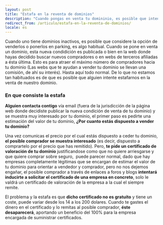 ```yaml
---
layout: post
title: "Estafa en la reventa de dominios"
description: "Cuando pongas en venta tu domininio, es posible que intenten estafarte"
redirect_from: /articulo/estafa-en-la-reventa-de-dominios/
locale: es
---
```


Cuando uno tiene dominios inactivos, es posible que considere la opción de venderlos o ponerlos en parking, es algo habitual. Cuando se pone en venta un dominio, esta nueva condidición es publicada o bien en la web donde hayas decidido buscar nuevos compradores o en webs de terceros afiliadas a ésta última. Esto es para atraer el máximo número de compradores hacia tu dominio (Las webs que te ayudan a vender tu dominio se llevan una comisión, de ahí su interés). Hasta aquí todo normal. De lo que no estamos tan habituados es de que es posible que alguien intente estafarnos en la venta de nuestro dominio.

### En que consiste la estafa
**Alguien contacta contigo** vía email (fuera de la jurisdicción de la página web donde decidiste publicar la nueva condición de venta de tu dominio) y se muestra muy interesado por tu dominio, el primer paso es pedirte una estimación del valor de tu dominio, **¿Por cuanto estás dispuesto a vender tu dominio?**

Una vez comunicas el precio por el cual estás dispuesto a ceder tu dominio, **el posible comprador se muestra interesado** (es decir, dispuesto a comprartelo por el precio que has remitido). Pero, **te pide un certificado de valoración de tu dominio** justificandose como que no quiere arriesgarse y que quiere comprar sobre seguro,  puede parecer normal, dado que hay empresas completamente légitimas que se encargan de estimar el valor de tu dominio para orientar a vendedor y comprador, pero no nos dejemos engañar, el posible comprador a través de enlaces a foros y blogs **intentará inducirte a solicitar el certificado de una empresa en concreto**, solo le valdrá un certificado de valoración de la empresa a la cual el siempre remite.

El problema y la estafa es que **dicho certificado no es gratuito** y tiene un coste, puede variar desde los 14 a los 200 dolares. Cuando te gastes el dinero en el certificado y lo remitas al posible comprador, **éste desaparecerá**, aportando un beneficio del 100% para la empresa encargada de suministrar certificados.